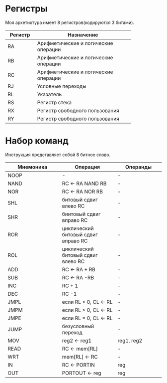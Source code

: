 # Регистры

Моя архетиктура имеет 8 регистров(кодируются 3 битами).

<table><thead><tr><th width="79">Регистр</th><th width="294">Назначение</th></tr></thead><tbody><tr><td>RA</td><td>Арифметические и логические операции</td></tr><tr><td>RB</td><td>Арифметические и логические операции</td></tr><tr><td>RC</td><td>Арифметические и логические операции</td></tr><tr><td>RJ</td><td>Условные переходы</td></tr><tr><td>RL</td><td>Указатель</td></tr><tr><td>RS</td><td>Регистр стека</td></tr><tr><td>RX</td><td>Регистр свободного пользования</td></tr><tr><td>RY</td><td>Регистр свободного пользования</td></tr></tbody></table>

# Набор команд

Инструкция представляет собой 8 битное слово.

<table><thead><tr><th width="252">Мнемоника</th><th width="251">Операция</th><th width="207">Операнды</th></tr></thead><tbody><tr><td>NOOP</td><td>-</td><td>-</td></tr><tr><td>NAND</td><td>RC ← RA NAND RB</td><td>-</td></tr><tr><td>NOR</td><td>RC ← RA NOR RB</td><td>-</td></tr><tr><td>SHL</td><td>битовый сдвиг влево RС</td><td>-</td></tr><tr><td>SHR</td><td>биитовый сдвиг вправо RC</td><td>-</td></tr><tr><td>ROR</td><td>циклический битовый сдвиг вправо RC</td><td>-</td></tr><tr><td>ROL</td><td>циклический битовый сдвиг влево RC</td><td>-</td></tr><tr><td>ADD</td><td>RC ← RA + RB</td><td>-</td></tr><tr><td>SUB</td><td>RC ← RA -RB</td><td>-</td></tr><tr><td>INC</td><td>RC + 1</td><td>-</td></tr><tr><td>DEC</td><td>RC -1</td><td>-</td></tr><tr><td>JMPL</td><td>если RL &#x3C; 0, CL  ← RL</td><td>-</td></tr><tr><td>JMPM</td><td>если RL > 0, CL  ← RL</td><td>-</td></tr><tr><td>JMPE</td><td>если RL = 0, CL  ← RL</td><td>-</td></tr><tr><td>JUMP</td><td>безусловный переход</td><td>-</td></tr><tr><td>MOV</td><td>reg2 ← reg1</td><td>reg1, reg2</td></tr><tr><td>READ</td><td>RC ← mem[RL]</td><td>-</td></tr><tr><td>WRT</td><td>mem[RL] ← RC</td><td>-</td></tr><tr><td>IN</td><td>RC ← PORTIN</td><td>reg</td></tr><tr><td>OUT</td><td>PORTOUT ← reg</td><td>reg</td></tr></tbody></table>
